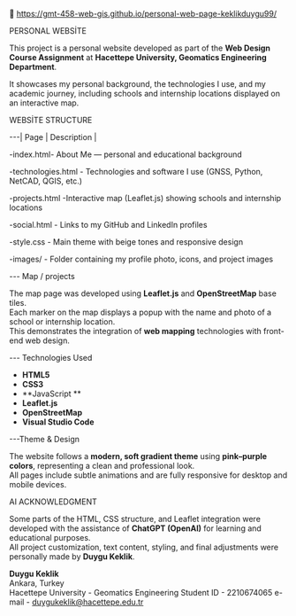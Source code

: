 📧 https://gmt-458-web-gis.github.io/personal-web-page-keklikduygu99/
 
   PERSONAL WEBSİTE 

This project is a personal website developed as part of the **Web Design Course Assignment** at **Hacettepe University, Geomatics Engineering Department**.

It showcases my personal background, the technologies I use, and my academic journey, including schools and internship locations displayed on an interactive map.


   WEBSİTE STRUCTURE

---| Page | Description |

-index.html- About Me — personal and educational background 

-technologies.html - Technologies and software I use (GNSS, Python, NetCAD, QGIS, etc.) 

-projects.html -Interactive map (Leaflet.js) showing schools and internship locations 

-social.html - Links to my GitHub and LinkedIn profiles 

-style.css - Main theme with beige tones  and responsive design 

-images/ -  Folder containing my profile photo, icons, and project images 




--- Map / projects

The map page was developed using **Leaflet.js** and **OpenStreetMap** base tiles.  
Each marker on the map displays a popup with the name and photo of a school or internship location.  
This demonstrates the integration of **web mapping** technologies with front-end web design.



--- Technologies Used

- **HTML5**
- **CSS3**
- **JavaScript **
- **Leaflet.js**
- **OpenStreetMap**
- **Visual Studio Code**




---Theme & Design

The website follows a **modern, soft gradient theme** using **pink–purple colors**, representing a clean and professional look.  
All pages include subtle animations and are fully responsive for desktop and mobile devices.



   AI ACKNOWLEDGMENT 

Some parts of the HTML, CSS structure, and Leaflet integration were developed with the assistance of **ChatGPT (OpenAI)** for learning and educational purposes.  
All project customization, text content, styling, and final adjustments were personally made by **Duygu Keklik**.




**Duygu Keklik**  
 Ankara, Turkey  
 Hacettepe University - Geomatics Engineering
 Student ID - 2210674065
 e-mail - duygukeklik@hacettepe.edu.tr


